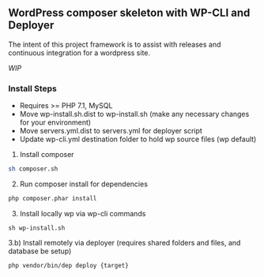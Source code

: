 ## WordPress composer skeleton with WP-CLI and Deployer
The intent of this project framework is to assist with releases and continuous integration for a wordpress site.

*WIP*

### Install Steps
- Requires >= PHP 7.1, MySQL
- Move wp-install.sh.dist to wp-install.sh (make any necessary changes for your environment)
- Move servers.yml.dist to servers.yml for deployer script
- Update wp-cli.yml destination folder to hold wp source files (wp default)

1) Install composer
```bash
sh composer.sh
```
2) Run composer install for dependencies
```bash
php composer.phar install
```
3) Install locally wp via wp-cli commands
```
sh wp-install.sh
```
3.b) Install remotely via deployer (requires shared folders and files, and database be setup)
```bash
php vendor/bin/dep deploy {target}
```